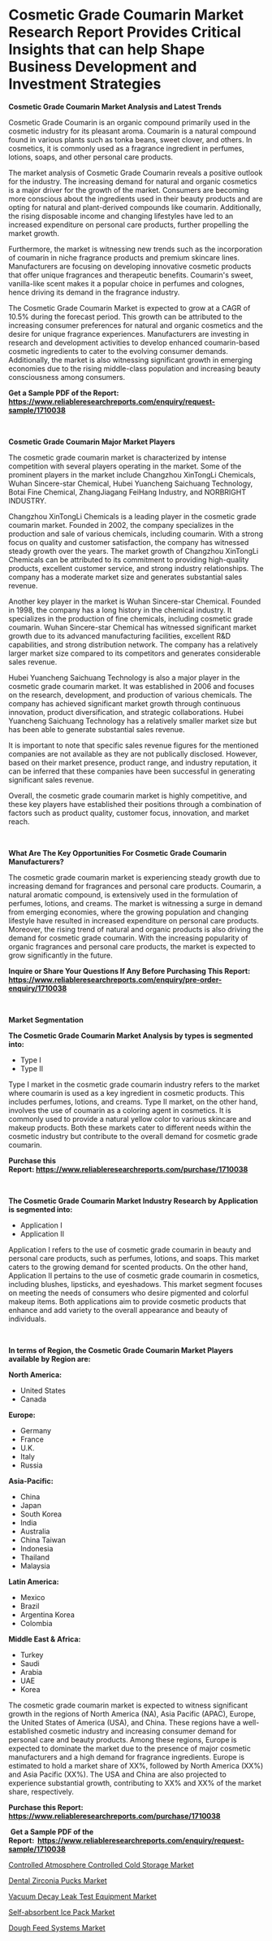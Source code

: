 <p><h1>Cosmetic Grade Coumarin Market Research Report Provides Critical Insights that can help Shape Business Development and Investment Strategies</h1></p><p><strong>Cosmetic Grade Coumarin Market Analysis and Latest Trends</strong></p>
<p><p>Cosmetic Grade Coumarin is an organic compound primarily used in the cosmetic industry for its pleasant aroma. Coumarin is a natural compound found in various plants such as tonka beans, sweet clover, and others. In cosmetics, it is commonly used as a fragrance ingredient in perfumes, lotions, soaps, and other personal care products.</p><p>The market analysis of Cosmetic Grade Coumarin reveals a positive outlook for the industry. The increasing demand for natural and organic cosmetics is a major driver for the growth of the market. Consumers are becoming more conscious about the ingredients used in their beauty products and are opting for natural and plant-derived compounds like coumarin. Additionally, the rising disposable income and changing lifestyles have led to an increased expenditure on personal care products, further propelling the market growth.</p><p>Furthermore, the market is witnessing new trends such as the incorporation of coumarin in niche fragrance products and premium skincare lines. Manufacturers are focusing on developing innovative cosmetic products that offer unique fragrances and therapeutic benefits. Coumarin's sweet, vanilla-like scent makes it a popular choice in perfumes and colognes, hence driving its demand in the fragrance industry.</p><p>The Cosmetic Grade Coumarin Market is expected to grow at a CAGR of 10.5% during the forecast period. This growth can be attributed to the increasing consumer preferences for natural and organic cosmetics and the desire for unique fragrance experiences. Manufacturers are investing in research and development activities to develop enhanced coumarin-based cosmetic ingredients to cater to the evolving consumer demands. Additionally, the market is also witnessing significant growth in emerging economies due to the rising middle-class population and increasing beauty consciousness among consumers.</p></p>
<p><strong>Get a Sample PDF of the Report:&nbsp; <a href="https://www.reliableresearchreports.com/enquiry/request-sample/1710038">https://www.reliableresearchreports.com/enquiry/request-sample/1710038</a></strong></p>
<p>&nbsp;</p>
<p><strong>Cosmetic Grade Coumarin Major Market Players</strong></p>
<p><p>The cosmetic grade coumarin market is characterized by intense competition with several players operating in the market. Some of the prominent players in the market include Changzhou XinTongLi Chemicals, Wuhan Sincere-star Chemical, Hubei Yuancheng Saichuang Technology, Botai Fine Chemical, ZhangJiagang FeiHang Industry, and NORBRIGHT INDUSTRY.</p><p>Changzhou XinTongLi Chemicals is a leading player in the cosmetic grade coumarin market. Founded in 2002, the company specializes in the production and sale of various chemicals, including coumarin. With a strong focus on quality and customer satisfaction, the company has witnessed steady growth over the years. The market growth of Changzhou XinTongLi Chemicals can be attributed to its commitment to providing high-quality products, excellent customer service, and strong industry relationships. The company has a moderate market size and generates substantial sales revenue.</p><p>Another key player in the market is Wuhan Sincere-star Chemical. Founded in 1998, the company has a long history in the chemical industry. It specializes in the production of fine chemicals, including cosmetic grade coumarin. Wuhan Sincere-star Chemical has witnessed significant market growth due to its advanced manufacturing facilities, excellent R&D capabilities, and strong distribution network. The company has a relatively larger market size compared to its competitors and generates considerable sales revenue.</p><p>Hubei Yuancheng Saichuang Technology is also a major player in the cosmetic grade coumarin market. It was established in 2006 and focuses on the research, development, and production of various chemicals. The company has achieved significant market growth through continuous innovation, product diversification, and strategic collaborations. Hubei Yuancheng Saichuang Technology has a relatively smaller market size but has been able to generate substantial sales revenue.</p><p>It is important to note that specific sales revenue figures for the mentioned companies are not available as they are not publically disclosed. However, based on their market presence, product range, and industry reputation, it can be inferred that these companies have been successful in generating significant sales revenue.</p><p>Overall, the cosmetic grade coumarin market is highly competitive, and these key players have established their positions through a combination of factors such as product quality, customer focus, innovation, and market reach.</p></p>
<p>&nbsp;</p>
<p><strong>What Are The Key Opportunities For Cosmetic Grade Coumarin Manufacturers?</strong></p>
<p><p>The cosmetic grade coumarin market is experiencing steady growth due to increasing demand for fragrances and personal care products. Coumarin, a natural aromatic compound, is extensively used in the formulation of perfumes, lotions, and creams. The market is witnessing a surge in demand from emerging economies, where the growing population and changing lifestyle have resulted in increased expenditure on personal care products. Moreover, the rising trend of natural and organic products is also driving the demand for cosmetic grade coumarin. With the increasing popularity of organic fragrances and personal care products, the market is expected to grow significantly in the future.</p></p>
<p><strong>Inquire or Share Your Questions If Any Before Purchasing This Report: <a href="https://www.reliableresearchreports.com/enquiry/pre-order-enquiry/1710038">https://www.reliableresearchreports.com/enquiry/pre-order-enquiry/1710038</a></strong></p>
<p>&nbsp;</p>
<p><strong>Market Segmentation</strong></p>
<p><strong>The Cosmetic Grade Coumarin Market Analysis by types is segmented into:</strong></p>
<p><ul><li>Type I</li><li>Type II</li></ul></p>
<p><p>Type I market in the cosmetic grade coumarin industry refers to the market where coumarin is used as a key ingredient in cosmetic products. This includes perfumes, lotions, and creams. Type II market, on the other hand, involves the use of coumarin as a coloring agent in cosmetics. It is commonly used to provide a natural yellow color to various skincare and makeup products. Both these markets cater to different needs within the cosmetic industry but contribute to the overall demand for cosmetic grade coumarin.</p></p>
<p><strong>Purchase this Report:&nbsp;<a href="https://www.reliableresearchreports.com/purchase/1710038">https://www.reliableresearchreports.com/purchase/1710038</a></strong></p>
<p>&nbsp;</p>
<p><strong>The Cosmetic Grade Coumarin Market Industry Research by Application is segmented into:</strong></p>
<p><ul><li>Application I</li><li>Application II</li></ul></p>
<p><p>Application I refers to the use of cosmetic grade coumarin in beauty and personal care products, such as perfumes, lotions, and soaps. This market caters to the growing demand for scented products. On the other hand, Application II pertains to the use of cosmetic grade coumarin in cosmetics, including blushes, lipsticks, and eyeshadows. This market segment focuses on meeting the needs of consumers who desire pigmented and colorful makeup items. Both applications aim to provide cosmetic products that enhance and add variety to the overall appearance and beauty of individuals.</p></p>
<p>&nbsp;</p>
<p><strong>In terms of Region, the Cosmetic Grade Coumarin Market Players available by Region are:</strong></p>
<p>
    <p> <strong> North America: </strong>
        <ul>
            <li>United States</li>
            <li>Canada</li>
        </ul>
        </p> 
    <p> <strong> Europe: </strong>
        <ul>
            <li>Germany</li>
            <li>France</li>
            <li>U.K.</li>
            <li>Italy</li>
            <li>Russia</li>
        </ul>
        </p> 
    <p> <strong> Asia-Pacific: </strong>
        <ul>
            <li>China</li>
            <li>Japan</li>
            <li>South Korea</li>
            <li>India</li>
            <li>Australia</li>
            <li>China Taiwan</li>
            <li>Indonesia</li>
            <li>Thailand</li>
            <li>Malaysia</li>
        </ul>
        </p> 
    <p> <strong> Latin America: </strong>
        <ul>
            <li>Mexico</li>
            <li>Brazil</li>
            <li>Argentina Korea</li>
            <li>Colombia</li>
        </ul>
        </p> 
    <p> <strong> Middle East & Africa: </strong>
        <ul>
            <li>Turkey</li>
            <li>Saudi</li>
            <li>Arabia</li>
            <li>UAE</li>
            <li>Korea</li>
        </ul>
    </p>
    </p>
<p><p>The cosmetic grade coumarin market is expected to witness significant growth in the regions of North America (NA), Asia Pacific (APAC), Europe, the United States of America (USA), and China. These regions have a well-established cosmetic industry and increasing consumer demand for personal care and beauty products. Among these regions, Europe is expected to dominate the market due to the presence of major cosmetic manufacturers and a high demand for fragrance ingredients. Europe is estimated to hold a market share of XX%, followed by North America (XX%) and Asia Pacific (XX%). The USA and China are also projected to experience substantial growth, contributing to XX% and XX% of the market share, respectively.</p></p>
<p><strong>Purchase this Report: <a href="https://www.reliableresearchreports.com/purchase/1710038">https://www.reliableresearchreports.com/purchase/1710038</a></strong></p>
<p>&nbsp;<strong>Get a Sample PDF of the Report:&nbsp;&nbsp;<a href="https://www.reliableresearchreports.com/enquiry/request-sample/1710038">https://www.reliableresearchreports.com/enquiry/request-sample/1710038</a></strong></p>
<p><strong></strong></p>
<p><p><a href="https://medium.com/@horlandkidd/controlled-atmosphere-controlled-cold-storage-market-exploring-market-share-market-trends-and-b4183f7e8e02">Controlled Atmosphere Controlled Cold Storage Market</a></p><p><a href="https://medium.com/@dowodis7877/dental-zirconia-pucks-nbsp-market-focuses-on-market-share-size-and-projected-forecast-till-2030-dd80eeb2ab8a">Dental Zirconia Pucks Market</a></p><p><a href="https://medium.com/@slanecode210/vacuum-decay-leak-test-equipment-market-comprehensive-assessment-by-type-application-and-a288245847f4">Vacuum Decay Leak Test Equipment Market</a></p><p><a href="https://medium.com/@marvinhug741/self-absorbent-ice-pack-market-insights-into-market-cagr-market-trends-and-growth-strategies-2213bf5d98a3">Self-absorbent Ice Pack Market</a></p><p><a href="https://medium.com/@helalkhan4512/dough-feed-systems-market-report-reveals-the-latest-trends-and-growth-opportunities-of-this-market-be56b191ad3e">Dough Feed Systems Market</a></p></p>
